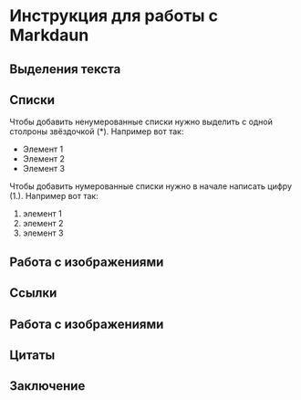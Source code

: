 # Инструкция для работы с Markdaun

## Выделения текста

## Списки

Чтобы добавить ненумерованные списки нужно выделить с одной столроны звёздочкой (*). Например вот так:
* Элемент 1
* Элемент 2
* Элемент 3

Чтобы добавить нумерованные списки нужно в начале написать цифру (1.). Например вот так:
1. элемент 1
2. элемент 2
3. элемент 3

## Работа с изображениями

## Ссылки

## Работа с изображениями

## Цитаты

## Заключение